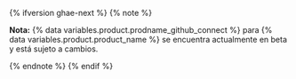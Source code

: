 {% ifversion ghae-next %}
{% note %}

**Nota:** {% data variables.product.prodname_github_connect %} para {% data variables.product.product_name %} se encuentra actualmente en beta y está sujeto a cambios.

{% endnote %}
{% endif %}
